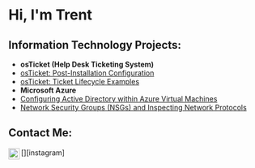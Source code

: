 <h1>Hi, I'm Trent</h1>

<h2> Information Technology Projects:</h2>

- <b> osTicket (Help Desk Ticketing System) </b>
 - [osTicket: Post-Installation Configuration](https://github.com/trentnreed/post-install-config)
 - [osTicket: Ticket Lifecycle Examples](https://github.com/trentnreed/ticket-lifecycle)
- <b>Microsoft Azure</b>
 - [Configuring Active Directory within Azure Virtual Machines](https://github.com/trentnreed/configure-ad)
 - [Network Security Groups (NSGs) and Inspecting Network Protocols](https://github.com/trentnreed/azure-network-protocols)

<h2> Contact Me: </h2>

[<img align="left" alt="Trent | Instagram" width="22px" src="https://cdn.jsdelivr.net/npm/simple-icon/instagram.svg"/>][instagram]
